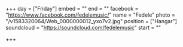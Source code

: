 +++
day = ["Friday"]
embed = ""
end = ""
facebook = "https://www.facebook.com/fedelemusic/"
name = "Fedele"
photo = "/v1583320064/Web_0000000012_yxo7v2.jpg"
position = ["Hangar"]
soundcloud = "https://soundcloud.com/fedelemusic"
start = ""

+++
